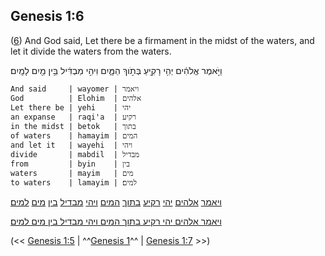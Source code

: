 ## Genesis 1:6

([6](http://biblehub.com/text/genesis/1-6.htm)) And God said, Let there be a firmament in the midst of the waters, and let it divide the waters from the waters.

וַיֹּ֣אמֶר אֱלֹהִ֔ים יְהִ֥י רָקִ֖יעַ בְּתֹ֣וךְ הַמָּ֑יִם וִיהִ֣י מַבְדִּ֔יל בֵּ֥ין מַ֖יִם לָמָֽיִם׃

	And said     | wayomer | ויאמר
	God          | Elohim  | אלהים
	Let there be | yehi    | יהי
	an expanse   | raqi'a  | רקיע
	in the midst | betok   | בתוך
	of waters    | hamayim | המים
	and let it   | wayehi  | ויהי
	divide       | mabdil  | מבדיל
	from         | byin    | בין
	waters       | mayim   | מים
	to waters    | lamayim | למים׃

[ויאמר](/keys/VIAMR) [אלהים](/keys/ALHIM) [יהי](/keys/IHI) [רקיע](/keys/RQIO) [בתוך](/keys/BThVK) [המים](/keys/HMIM) [ויהי](/keys/VIHI) [מבדיל](/keys/MBDIL) [בין](/keys/BIN) [מים](/keys/MIM) [למים](/keys/LMIM)׃

[ויאמר אלהים יהי רקיע בתוך המים ויהי מבדיל בין מים למים](/keys/VIAMR.ALHIM.IHI.RQIO.BThVK.HMIM.VIHI.MBDIL.BIN.MIM.LMIM)׃

(<< [Genesis 1:5](/genesis/1/5) | ^^[Genesis 1](/genesis/1)^^ | [Genesis 1:7](/genesis/1/7) >>)
